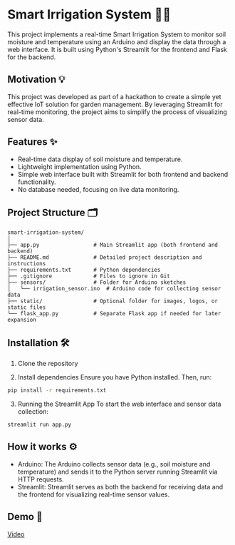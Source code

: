 # Smart Irrigation System 🌱💧

This project implements a real-time Smart Irrigation System to monitor soil moisture and temperature using an Arduino and display the data through a web interface. It is built using Python's Streamlit for the frontend and Flask for the backend.

## Motivation 💡

This project was developed as part of a hackathon to create a simple yet effective IoT solution for garden management. By leveraging Streamlit for real-time monitoring, the project aims to simplify the process of visualizing sensor data.

## Features ✨

- Real-time data display of soil moisture and temperature.
- Lightweight implementation using Python.
- Simple web interface built with Streamlit for both frontend and backend functionality.
- No database needed, focusing on live data monitoring.

## Project Structure 🗂️

```plaintext
smart-irrigation-system/
│
├── app.py                 # Main Streamlit app (both frontend and backend)
├── README.md              # Detailed project description and instructions
├── requirements.txt       # Python dependencies
├── .gitignore             # Files to ignore in Git
├── sensors/               # Folder for Arduino sketches
│   └── irrigation_sensor.ino  # Arduino code for collecting sensor data
├── static/                # Optional folder for images, logos, or static files
└── flask_app.py           # Separate Flask app if needed for later expansion
```

## Installation 🛠️

1. Clone the repository

2. Install dependencies
   Ensure you have Python installed. Then, run:

```bash
pip install -r requirements.txt
```

3. Running the Streamlit App
   To start the web interface and sensor data collection:

```bash
streamlit run app.py
```

## How it works ⚙️

- Arduino: The Arduino collects sensor data (e.g., soil moisture and temperature) and sends it to the Python server running Streamlit via HTTP requests.
- Streamlit: Streamlit serves as both the backend for receiving data and the frontend for visualizing real-time sensor values.

## Demo 🎥

[Video](https://youtu.be/PWnxT7b0aEQ?si=r8G6RD1yi_lCUL8R)
